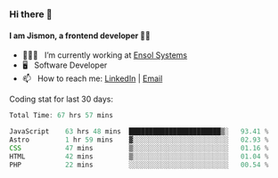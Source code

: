 ### Hi there 👋

#### I am Jismon, a frontend developer 👦🏻

- 🧑🏻‍💻   &nbsp; I’m currently working at <a href='https://www.ensolsystems.com/' target="_blank">Ensol Systems</a>
- 🖥   &nbsp; Software Developer
- 📫   &nbsp; How to reach me: <a href='https://www.linkedin.com/in/jismonthomas/'>LinkedIn</a> | <a href='mailto:hellojismonthomas@gmail.com'>Email</a>

Coding stat for last 30 days:
<!--START_SECTION:waka-->

```javascript
Total Time: 67 hrs 57 mins

JavaScript    63 hrs 48 mins  ███████████████████████▒░   93.41 %
Astro         1 hr 59 mins    ▓░░░░░░░░░░░░░░░░░░░░░░░░   02.93 %
CSS           47 mins         ▒░░░░░░░░░░░░░░░░░░░░░░░░   01.16 %
HTML          42 mins         ▒░░░░░░░░░░░░░░░░░░░░░░░░   01.04 %
PHP           22 mins         ░░░░░░░░░░░░░░░░░░░░░░░░░   00.54 %
```

<!--END_SECTION:waka-->

<!--
**jismonthomas/jismonthomas** is a ✨ _special_ ✨ repository because its `README.md` (this file) appears on your GitHub profile.

Here are some ideas to get you started:

- 🔭 I’m currently working on ...
- 🌱 I’m currently learning ...
- 👯 I’m looking to collaborate on ...
- 🤔 I’m looking for help with ...
- 💬 Ask me about ...
- 📫 How to reach me: ...
- 😄 Pronouns: ...
- ⚡ Fun fact: ...
-->
